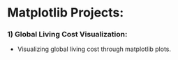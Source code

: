 # Matplotlib Projects:

### 1) Global Living Cost Visualization:
  - Visualizing global living cost through matplotlib plots.

